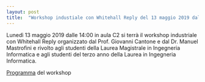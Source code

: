 ```yaml
---
layout: post
title:  "Workshop industiale con Whitehall Reply del 13 maggio 2019 dalle 14:00 in aula C2"
---
```


Lunedì 13 maggio 2019 dalle 14:00 in aula C2 si terrà il workshop industriale con Whitehall Reply organizzato dal Prof. Giovanni Cantone e dal Dr. Manuel Mastrofini e rivolto agli studenti della Laurea Magistrale in Ingegneria Informatica e agli studenti del terzo anno della Laurea in Ingegneria Informatica.

[Programma](http://inginformatica.uniroma2.it/media/20190513_Workshop_Whitehall_Reply_@_ING-UNIROMA2.pdf) del workshop
